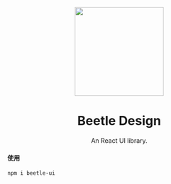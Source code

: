  <p align="center"> 
 <a href="https://baidu.com"> 
  <img width="200" src="https://freesvg.org/img/1368310520.png"> 
 </a> 
 </p> 
   <h1 align="center">Beetle Design</h1> 
   <div align="center"> 
    An React UI library. 
  </div>
        <h4>使用</h4>
        <code>npm i beetle-ui</code>
